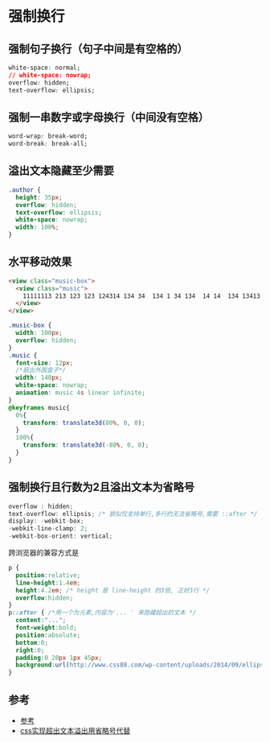 # 强制换行

## 强制句子换行（句子中间是有空格的）
```css
white-space: normal;
// white-space: nowrap;
overflow: hidden;
text-overflow: ellipsis;
```

## 强制一串数字或字母换行（中间没有空格）
```css
word-wrap: break-word;
word-break: break-all;
```

## 溢出文本隐藏至少需要
```css
.author {
  height: 35px;
  overflow: hidden;
  text-overflow: ellipsis;
  white-space: nowrap;
  width: 100%;
}
```

## 水平移动效果
```html
<view class="music-box">
  <view class="music">
    11111113 213 123 123 124314 134 34  134 1 34 134  14 14  134 13413 4134 134 13 13 41134 11 1    3 41341
  </view>
</view>
```
```css
.music-box {
  width: 100px;
  overflow: hidden;
}
.music {
  font-size: 12px;
  /*超出外围盒子*/
  width: 140px;
  white-space: nowrap;
  animation: music 4s linear infinite;
}
@keyframes music{
  0%{
    transform: translate3d(80%, 0, 0);
  }
  100%{
    transform: translate3d(-80%, 0, 0);
  }
}
```

## 强制换行且行数为2且溢出文本为省略号
```js
overflow : hidden;
text-overflow: ellipsis; /* 貌似仅支持单行,多行的无法省略号,需要 ::after */
display: -webkit-box;
-webkit-line-clamp: 2;
-webkit-box-orient: vertical;
```
跨浏览器的兼容方式是
```css
p {
  position:relative;
  line-height:1.4em;
  height:4.2em; /* height 是 line-height 的3倍, 正好3行 */
  overflow:hidden;
}
p::after { /*用一个为元素,内容为'... ' 来隐藏超出的文本 */
  content:"...";
  font-weight:bold;
  position:absolute;
  bottom:0;
  right:0;
  padding:0 20px 1px 45px;
  background:url(http://www.css88.com/wp-content/uploads/2014/09/ellipsis_bg.png) repeat-y; /* 背景可以是图片, 也可以是半透明 */
}
```

## 参考
* [参考](https://www.jb51.net/css/673145.html)
* [css实现超出文本溢出用省略号代替](https://www.baidu.com/link?url=zqThX8bf8ArrjILbTtqr0hXCxLbiZwrYMRzbB3XULQbqh-AgHZFDYOvpLzwsbex2tB0ikuwHo_nuPfV-RIa1e_&wd=&eqid=80894207003c3d0c000000065dd01c01)